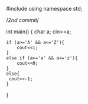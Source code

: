 #include<iostream>
using namespace std;

/*2nd commit*/

int main() {
    char a;
	cin>>a;
    
    if (a>='A' && a<='Z'){
        cout<<1;
    }
	else if (a>='a' && a<='z'){
        cout<<0;
    }
    else{
     cout<<-1;
    }

}
